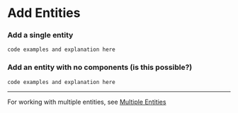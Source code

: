 # Add Entities

### Add a single entity

```code examples and explanation here```


### Add an entity with no components (is this possible?)

```code examples and explanation here```


----

For working with multiple entities, see [Multiple Entities](./multiple-entities.md)
